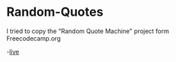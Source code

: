 # Random-Quotes
I tried to copy the "Random Quote Machine" project form Freecodecamp.org

-[live](https://codesandbox.io/s/github/comendrun/random-quotes)
